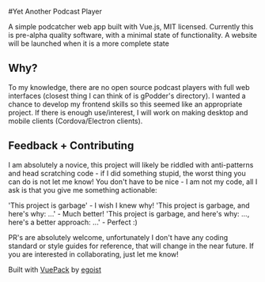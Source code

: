 #Yet Another Podcast Player 

A simple podcatcher web app built with Vue.js, MIT licensed.  Currently this is pre-alpha quality software, with a minimal state of functionality. A website will be launched when it is a more complete state


## Why?

To my knowledge, there are no open source podcast players with full web interfaces (closest thing I can think of is gPodder's directory). I wanted a chance to develop my frontend skills so this seemed like an appropriate project. If there is enough use/interest, I will work on making desktop and mobile clients (Cordova/Electron clients).


## Feedback + Contributing

I am absolutely a novice, this project will likely be riddled with anti-patterns and head scratching code - if I did something stupid, the worst thing you can do is not let me know! You don't have to be nice - I am not my code, all I ask is that you give me something actionable:

'This project is garbage' - I wish I knew why!
'This project is garbage, and here's why: ...' - Much better!
'This project is garbage, and here's why: ..., here's a better approach: ...' - Perfect :)


PR's are absolutely welcome, unfortunately I don't have any coding standard or style guides for reference, that will change in the near future. If you are interested in collaborating, just let me know!


Built with [VuePack](https://github.com/egoist/VuePack) by [egoist](https://github.com/egoist)

